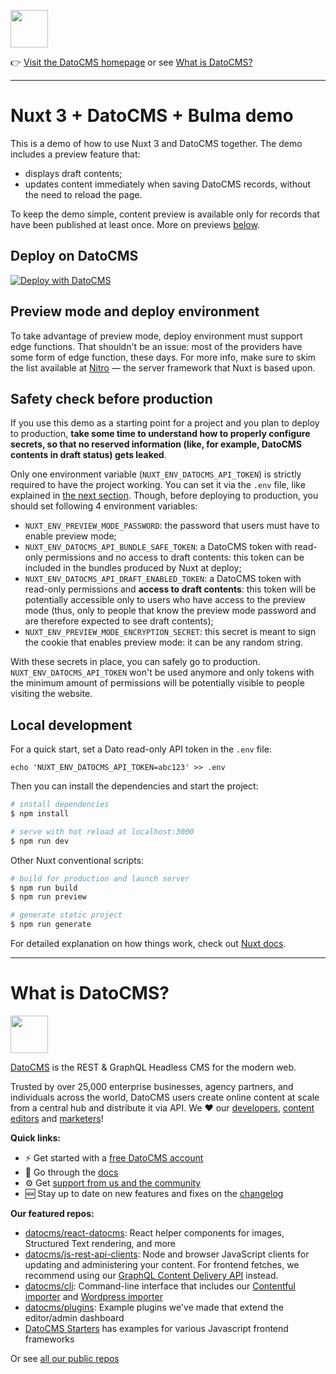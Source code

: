 <!--datocms-autoinclude-header start-->

<a href="https://www.datocms.com/"><img src="https://www.datocms.com/images/full_logo.svg" height="60"></a>

👉 [Visit the DatoCMS homepage](https://www.datocms.com) or see [What is DatoCMS?](#what-is-datocms)

---

<!--datocms-autoinclude-header end-->

# Nuxt 3 + DatoCMS + Bulma demo

This is a demo of how to use Nuxt 3 and DatoCMS together. The demo includes a preview feature that:

- displays draft contents;
- updates content immediately when saving DatoCMS records, without the need to reload the page.

To keep the demo simple, content preview is available only for records that have been published at least once. More on previews [below](#preview-mode-and-deploy-environment).

## Deploy on DatoCMS

[![Deploy with DatoCMS](https://dashboard.datocms.com/deploy/button.svg)](https://dashboard.datocms.com/deploy?repo=datocms/nuxtjs-demo)

## Preview mode and deploy environment

To take advantage of preview mode, deploy environment must support edge functions. That shouldn't be an issue: most of the providers have some form of edge function, these days. For more info, make sure to skim the list available at [Nitro](https://nitro.unjs.io/deploy) — the server framework that Nuxt is based upon.

## Safety check before production

If you use this demo as a starting point for a project and you plan to deploy to production, **take some time to understand how to properly configure secrets, so that no reserved information (like, for example, DatoCMS contents in draft status) gets leaked**.

Only one environment variable (`NUXT_ENV_DATOCMS_API_TOKEN`) is strictly required to have the project working. You can set it via the `.env` file, like explained in [the next section](#local-development). Though, before deploying to production, you should set following 4 environment variables:

* `NUXT_ENV_PREVIEW_MODE_PASSWORD`: the password that users must have to enable preview mode;
* `NUXT_ENV_DATOCMS_API_BUNDLE_SAFE_TOKEN`: a DatoCMS token with read-only permissions and no access to draft contents: this token can be included in the bundles produced by Nuxt at deploy;
* `NUXT_ENV_DATOCMS_API_DRAFT_ENABLED_TOKEN`: a DatoCMS token with read-only permissions and **access to draft contents**: this token will be potentially accessible only to users who have access to the preview mode (thus, only to people that know the preview mode password and are therefore expected to see draft contents);
* `NUXT_ENV_PREVIEW_MODE_ENCRYPTION_SECRET`: this secret is meant to sign the cookie that enables preview mode: it can be any random string.

With these secrets in place, you can safely go to production. `NUXT_ENV_DATOCMS_API_TOKEN` won't be used anymore and only tokens with the minimum amount of permissions will be potentially visible to people visiting the website.

## Local development

For a quick start, set a Dato read-only API token in the `.env` file:

```
echo 'NUXT_ENV_DATOCMS_API_TOKEN=abc123' >> .env
```

Then you can install the dependencies and start the project:

```bash
# install dependencies
$ npm install

# serve with hot reload at localhost:3000
$ npm run dev
```

Other Nuxt conventional scripts:

```bash
# build for production and launch server
$ npm run build
$ npm run preview

# generate static project
$ npm run generate
```

For detailed explanation on how things work, check out [Nuxt docs](https://nuxt.com).

<!--datocms-autoinclude-footer start-->

---

# What is DatoCMS?
<a href="https://www.datocms.com/"><img src="https://www.datocms.com/images/full_logo.svg" height="60"></a>

[DatoCMS](https://www.datocms.com/) is the REST & GraphQL Headless CMS for the modern web.

Trusted by over 25,000 enterprise businesses, agency partners, and individuals across the world, DatoCMS users create online content at scale from a central hub and distribute it via API. We ❤️ our [developers](https://www.datocms.com/team/best-cms-for-developers), [content editors](https://www.datocms.com/team/content-creators) and [marketers](https://www.datocms.com/team/cms-digital-marketing)!

**Quick links:**

- ⚡️ Get started with a [free DatoCMS account](https://dashboard.datocms.com/signup)
- 🔖 Go through the [docs](https://www.datocms.com/docs)
- ⚙️ Get [support from us and the community](https://community.datocms.com/)
- 🆕 Stay up to date on new features and fixes on the [changelog](https://www.datocms.com/product-updates)

**Our featured repos:**
- [datocms/react-datocms](https://github.com/datocms/react-datocms): React helper components for images, Structured Text rendering, and more
- [datocms/js-rest-api-clients](https://github.com/datocms/js-rest-api-clients): Node and browser JavaScript clients for updating and administering your content. For frontend fetches, we recommend using our [GraphQL Content Delivery API](https://www.datocms.com/docs/content-delivery-api) instead.
- [datocms/cli](https://github.com/datocms/cli): Command-line interface that includes our [Contentful importer](https://github.com/datocms/cli/tree/main/packages/cli-plugin-contentful) and [Wordpress importer](https://github.com/datocms/cli/tree/main/packages/cli-plugin-wordpress)
- [datocms/plugins](https://github.com/datocms/plugins): Example plugins we've made that extend the editor/admin dashboard
- [DatoCMS Starters](https://www.datocms.com/marketplace/starters) has examples for various Javascript frontend frameworks

Or see [all our public repos](https://github.com/orgs/datocms/repositories?q=&type=public&language=&sort=stargazers)

<!--datocms-autoinclude-footer end-->
